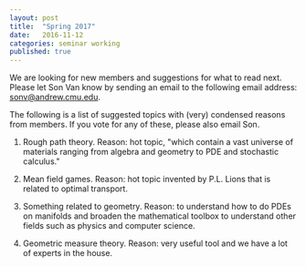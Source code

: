 ```yaml
---
layout: post
title:  "Spring 2017"
date:   2016-11-12
categories: seminar working
published: true
---
```


We are looking for new members and suggestions for what to read next. Please let Son Van know by sending an email to the following email address: <sonv@andrew.cmu.edu>.

The following is a list of suggested topics with (very) condensed reasons from members. If you vote for any of these, please also email Son.

1. Rough path theory. Reason: hot topic, "which contain a vast universe of materials ranging from algebra and geometry to PDE and stochastic calculus."

2. Mean field games. Reason: hot topic invented by P.L. Lions that is related to optimal transport.

3. Something related to geometry. Reason: to understand how to do PDEs on manifolds and broaden the mathematical toolbox to understand other fields such as physics and computer science.

4. Geometric measure theory. Reason: very useful tool and we have a lot of experts in the house.
